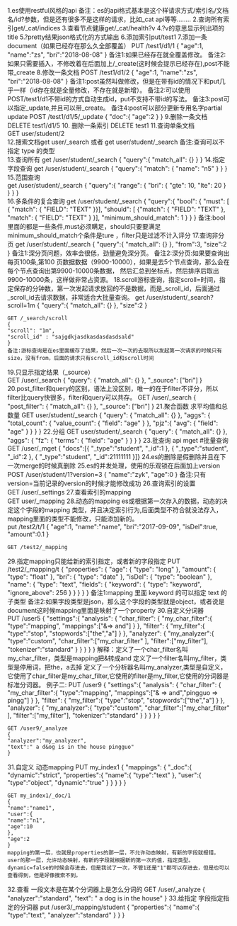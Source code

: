1.es使用restful风格的api
备注：es的api格式基本是这个样请求方式/索引名/文档名/id?参数，但是还有很多不是这样的请求，比如_cat api等等........
2.查询所有索引get/_cat/indices
3.查看节点健康get/_cat/health?v
4.?v的意思显示列出项的title
5.?pretty结果json格式化的方式输出
6.添加索引put/test1
7.添加一条document（如果已经存在那么久全部覆盖）
    PUT /test1/d1/1
    {
    "age":1,
    "name":"zs",
    "bri":"2018-08-08"
    }
备注1:如果已经存在就全覆盖修改。
备注2:如果只需要插入，不修改着在后面加上/_create(这时候会提示已经存在),post不能带_create
8.修改一条文档
    POST /test1/d1/2
    {
    "age":1,
    "name":"zs",
    "bri":"2018-08-08"
    }
备注1:post虽然叫做修改，但是在带有id的情况下和put几乎一样（id存在就是全量修改，不存在就是新增）。
备注2:可以使用POST/test1/d1不带id的方式自动生成id，put不支持不带id的写法。
备注3:post可以指定_update,并且可以带_create。
备注4:post可以部分更新专用名字partial update
    POST /test1/d1/5/_update
    {
    "doc":{
    "age":2
    } }
9.删除一条文档      
    DELETE  test1/d1/5
10. 删除一条索引
    DELETE  test1
11.查询单条文档  
    GET user/student/2    
12.搜索文档get user/_search 或者 get user/student/_search
    备注:查询可以不指定 type 的类型     
13.查询所有
    get /user/student/_search
    {
    "query":{
    "match_all": {}
     } }
14.指定字段查询
    get /user/student/_search
    {
    "query":{
    "match": {
    "name": "n5"
    } } }
15.范围查询    
    get /user/student/_search
    {
    "query":{
    "range": {
    "bri": {
    "gte": 10,
    "lte": 20
    } } } }   
16.多条件的复合查询
    get /user/student/_search
    {
    "query":{
    "bool": {
    "must": [
    { "match": {
    "FIELD": "TEXT"
    }}],
    "should": [
    {"match": {
    "FIELD": "TEXT"
    },
    "match": {
    "FIELD": "TEXT"
    } }],
        "minimum_should_match": 1
    } } }
    备注:bool里面的都是一些条件,must必须瞒足，should只要要满足minimum_should_match个条件是ture ，filter只是过滤不计入评分
17.查询非分页
    get /user/student/_search
    {
    "query":{
    "match_all": {}
    },
    "from":3,
    "size":2 
    }
    备注1:深分页问题，效率会很低，劲量避免深分页。
    备注2:深分页:如果要查询出每页100条,第100 页数据数据（9900-10000），如果是去5个节点查询，那么会在每个节点查询出第9900-10000条数据，
    然后汇总到坐标点，然后排序后取出9900-10000条，这样做非常占资源。 
18.scroll游标查询，指定scroll=时间，指定保存的分钟数，第一次发起请求放回的不是数据，而是_scroll_id，后面通过_scroll_id去请求数据，非常适合大批量查询。
    get /user/student/_search?scroll=1m
    {
    "query":{
    "match_all": {}
    },
    "size":2
    }

    GET /_search/scroll
    {
    "scroll": "1m",
    "scroll_id" : "sajgdkjasdkasdasdasdsald"
    }
    备注:游标查询是在es里面缓存了结果，然后一次一次的去取所以发起第一次请求的时候只有size，没有from，后面的请求只有scroll_id和scroll时间
19.只显示指定结果（_source）    
    GET /user/_search
    {
    "query": {
    "match_all": {}
    },
    "_source": ["bri"]
    }
20.post_filter和query的区别，语法上没区别，唯一的在于filter不评分，所以filter比query快很多，filter和query可以共存。
    GET /user/_search
    {
    "post_filter": {
    "match_all": {}
    },
    "_source": ["bri"]
    }
21.聚合函数 求平均值和总数量
    GET  user/student/_search
    {
    "query": {
    "match_all": {}
    },
    "aggs": {
    "total_count": {
    "value_count": {
    "field": "age"
    } },
    "pjz":{
    "avg": {
    "field": "age"
    } } } }
22.分组
    GET  user/student/_search
    {
    "query": {
    "match_all": {}
    },
    "aggs": {
    "fz": {
    "terms": {
    "field": "age"
    } } } }
23.批查询 api mget 
    #批量查询
    GET /user/_mget
    {
    "docs":[{
    "_type":"student",
    "_id":1
    },
    {
    "_type":"student",
    "_id":2
    },
    {
    "_type":"student",
    "_id":21111111
    }]}
24.es的删除是假删除并且在下一次merge的时候真删除 
25.es的并发处理，使用的乐观锁在后面加上version    
    POST  /user/student/1?version=3
    {
    "name":"zyk",
    "age":0
    }
    备注:只有version=当前记录的version的时候才能修改成功
26.查询索引的设置  
    GET /user/_settings
27.查看索引的mapping  
    GET user/_mapping
28.动态的mapping  es或根据第一次存入的数据，动态的决定这个字段的mapping 类型，并且决定索引行为,后面类型不符合就没法存入，
    mapping里面的类型不能修改，只能添加新的。   
    put /test2/t/1
    {
    "age":1,
    "name":"name",
    "bri":"2017-09-09",
    "isDel":true,
    "amount":0.1
    }
    
    GET /test2/_mapping
29.指定mapping只能给新的索引指定，或者新的字段指定
    PUT /test2/_mapping/t
    {
    "properties": {
    "age": {
    "type": "long"
    },
    "amount": {
    "type": "float"
    },
    "bri": {
    "type": "date"
    },
    "isDel": {
    "type": "boolean"
    },
    "name": {
    "type": "text",
    "fields": {
    "keyword": {
    "type": "keyword",
    "ignore_above": 256
    } } } } }
    备注1:mapping 里面 keyword 的可以指定 text 的子类型
    备注2:如果字段类型是json，那么这个字段的类型就是object，或者说是document这时候mapping里面是映射了一个property
30.自定义分词器    
    PUT /user5
    {
    "settings":{
    "analysis": {
    "char_filter": {
    "my_char_filter":{
    "type":"mapping",
    "mappings":["&=> and"]
    } },
    "filter": {
    "my_filter":{
    "type":"stop",
    "stopwords":["the","a"]
    } },
    "analyzer": {
    "my_analyzer":{
    "type":"custom",
    "char_filter":["my_char_filter" ],
    "filter":["my_filter"],
    "tokenizer":"standard"
    } } } } }
    解释：定义了一个char_filter名叫my_char_filter，类型是mapping把&转成and
    定义了一个filter名叫my_filter，类型是停用词，把the，a去掉
    定义了一个分析器名叫my_analyzer,类型是自定义，它使用了char_filter是my_char_filter,它使用的filter是my_filter,它使用的分词器是标准分词器。 
例子二:
    PUT /user9
    {
    "settings":{
    "analysis": {
    "char_filter": {
    "my_char_filter":{
    "type":"mapping",
    "mappings":["& => and","pingguo => pingg"]
    } },
    "filter": {
    "my_filter":{
    "type":"stop",
    "stopwords":["the","a"]
    } },
    "analyzer": {
    "my_analyzer":{
    "type":"custom",
    "char_filter":["my_char_filter" ],
    "filter":["my_filter"],
    "tokenizer":"standard"
    } } } } }
    
    GET /user9/_analyze
    {
    "analyzer":"my_analyzer",
    "text":" a d&og is in the house pingguo"
    }
31.自定义 动态mapping
    PUT my_index1
    {
    "mappings": {
    "_doc":{
    "dynamic":"strict",
    "properties":{
    "name":{
    "type":"text"
    },
    "user":{
    "type":"object",
    "dynamic":"true"
    } } } } }

    GET my_index1/_doc/1
    {
    "name":"name1",
    "user":{
    "name":"n1",
    "age":10
    },
    "age":2
    }
    mapping的第一层，也就是properties的那一层，不允许动态映射，有新的字段就报错，
    user的那一层，允许动态映射，有新的字段就根据新的第一次的值，指定类型。
    dynamic=false的时候会存进去，但是我试了一次，不管1还是"1"都可以存进去，但是也可以查看得到，但是好像搜索不到。
32.查看 一段文本是在某个分词器上是怎么分词的
    GET /user/_analyze
    {
    "analyzer":"standard",
    "text": " a dog is in the house"
    }
33.给指定 字段指定指定的分词器
    put /user3/_mapping/student
    {
    "properties":{
    "name":{
    "type":"text",
    "analyzer":"standard"
    } } }